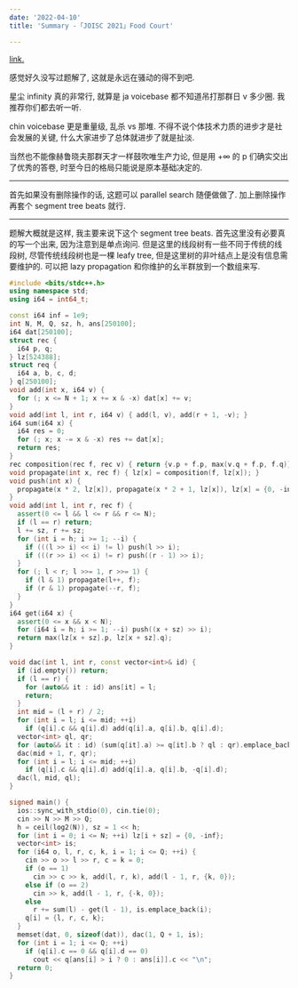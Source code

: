 ```yaml
---
date: '2022-04-10'
title: 'Summary -「JOISC 2021」Food Court'

---
```


[link.](https://loj.ac/p/3489)

感觉好久没写过题解了, 这就是永远在骚动的得不到吧.

星尘 infinity 真的非常行, 就算是 ja voicebase 都不知道吊打那群日 v 多少圈. 我推荐你们都去听一听.

chin voicebase 更是重量级, 乱杀 vs 那堆. 不得不说个体技术力质的进步才是社会发展的关键, 什么大家进步了总体就进步了就是扯淡.

当然也不能像赫鲁晓夫那群天才一样鼓吹唯生产力论, 但是用 $+\infty$ 的 p 们确实交出了优秀的答卷, 时至今日的格局只能说是原本基础决定的.

---

首先如果没有删除操作的话, 这题可以 parallel search 随便做做了. 加上删除操作再套个 segment tree beats 就行.

---

题解大概就是这样, 我主要来说下这个 segment tree beats. 首先这里没有必要真的写一个出来, 因为注意到是单点询问. 但是这里的线段树有一些不同于传统的线段树, 尽管传统线段树也是一棵 leafy tree, 但是这里树的非叶结点上是没有信息需要维护的. 可以把 lazy propagation 和你维护的幺半群放到一个数组来写.

```cpp
#include <bits/stdc++.h>
using namespace std;
using i64 = int64_t;

const i64 inf = 1e9;
int N, M, Q, sz, h, ans[250100];
i64 dat[250100];
struct rec {
  i64 p, q;
} lz[524388];
struct req {
  i64 a, b, c, d;
} q[250100];
void add(int x, i64 v) {
  for (; x <= N + 1; x += x & -x) dat[x] += v;
}
void add(int l, int r, i64 v) { add(l, v), add(r + 1, -v); }
i64 sum(i64 x) {
  i64 res = 0;
  for (; x; x -= x & -x) res += dat[x];
  return res;
}
rec composition(rec f, rec v) { return {v.p + f.p, max(v.q + f.p, f.q)}; }
void propagate(int x, rec f) { lz[x] = composition(f, lz[x]); }
void push(int x) {
  propagate(x * 2, lz[x]), propagate(x * 2 + 1, lz[x]), lz[x] = {0, -inf};
}
void add(int l, int r, rec f) {
  assert(0 <= l && l <= r && r <= N);
  if (l == r) return;
  l += sz, r += sz;
  for (int i = h; i >= 1; --i) {
    if (((l >> i) << i) != l) push(l >> i);
    if (((r >> i) << i) != r) push((r - 1) >> i);
  }
  for (; l < r; l >>= 1, r >>= 1) {
    if (l & 1) propagate(l++, f);
    if (r & 1) propagate(--r, f);
  }
}
i64 get(i64 x) {
  assert(0 <= x && x < N);
  for (i64 i = h; i >= 1; --i) push((x + sz) >> i);
  return max(lz[x + sz].p, lz[x + sz].q);
}

void dac(int l, int r, const vector<int>& id) {
  if (id.empty()) return;
  if (l == r) {
    for (auto&& it : id) ans[it] = l;
    return;
  }
  int mid = (l + r) / 2;
  for (int i = l; i <= mid; ++i)
    if (q[i].c && q[i].d) add(q[i].a, q[i].b, q[i].d);
  vector<int> ql, qr;
  for (auto&& it : id) (sum(q[it].a) >= q[it].b ? ql : qr).emplace_back(it);
  dac(mid + 1, r, qr);
  for (int i = l; i <= mid; ++i)
    if (q[i].c && q[i].d) add(q[i].a, q[i].b, -q[i].d);
  dac(l, mid, ql);
}

signed main() {
  ios::sync_with_stdio(0), cin.tie(0);
  cin >> N >> M >> Q;
  h = ceil(log2(N)), sz = 1 << h;
  for (int i = 0; i <= N; ++i) lz[i + sz] = {0, -inf};
  vector<int> is;
  for (i64 o, l, r, c, k, i = 1; i <= Q; ++i) {
    cin >> o >> l >> r, c = k = 0;
    if (o == 1)
      cin >> c >> k, add(l, r, k), add(l - 1, r, {k, 0});
    else if (o == 2)
      cin >> k, add(l - 1, r, {-k, 0});
    else
      r += sum(l) - get(l - 1), is.emplace_back(i);
    q[i] = {l, r, c, k};
  }
  memset(dat, 0, sizeof(dat)), dac(1, Q + 1, is);
  for (int i = 1; i <= Q; ++i)
    if (q[i].c == 0 && q[i].d == 0)
      cout << q[ans[i] > i ? 0 : ans[i]].c << "\n";
  return 0;
}
```
